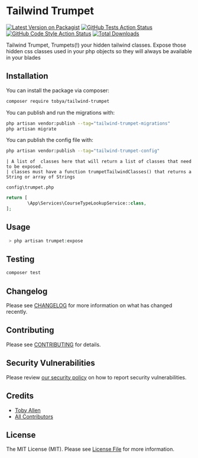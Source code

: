# Tailwind Trumpet

[![Latest Version on Packagist](https://img.shields.io/packagist/v/tobya/tailwind-trumpet.svg?style=flat-square)](https://packagist.org/packages/tobya/tailwind-trumpet)
[![GitHub Tests Action Status](https://img.shields.io/github/actions/workflow/status/tobya/tailwind-trumpet/run-tests.yml?branch=main&label=tests&style=flat-square)](https://github.com/tobya/tailwind-trumpet/actions?query=workflow%3Arun-tests+branch%3Amain)
[![GitHub Code Style Action Status](https://img.shields.io/github/actions/workflow/status/tobya/tailwind-trumpet/fix-php-code-style-issues.yml?branch=main&label=code%20style&style=flat-square)](https://github.com/tobya/tailwind-trumpet/actions?query=workflow%3A"Fix+PHP+code+style+issues"+branch%3Amain)
[![Total Downloads](https://img.shields.io/packagist/dt/tobya/tailwind-trumpet.svg?style=flat-square)](https://packagist.org/packages/tobya/tailwind-trumpet)

Tailwind Trumpet, Trumpets(!) your hidden tailwind classes.  Expose those hidden css classes used in your php objects so they will always be available in your blades


## Installation

You can install the package via composer:

```bash
composer require tobya/tailwind-trumpet
```

You can publish and run the migrations with:

```bash
php artisan vendor:publish --tag="tailwind-trumpet-migrations"
php artisan migrate
```

You can publish the config file with:

```bash
php artisan vendor:publish --tag="tailwind-trumpet-config"
```

    | A list of  classes here that will return a list of classes that need to be exposed.
    | classes must have a function trumpetTailwindClasses() that returns a String or array of Strings 

`config\trumpet.php`

```php
return [
        \App\Services\CourseTypeLookupService::class,
];
```



## Usage

```php
 > php artisan trumpet:expose
```

## Testing

```bash
composer test
```

## Changelog

Please see [CHANGELOG](CHANGELOG.md) for more information on what has changed recently.

## Contributing

Please see [CONTRIBUTING](CONTRIBUTING.md) for details.

## Security Vulnerabilities

Please review [our security policy](../../security/policy) on how to report security vulnerabilities.

## Credits

- [Toby Allen](https://github.com/tobya)
- [All Contributors](../../contributors)

## License

The MIT License (MIT). Please see [License File](LICENSE.md) for more information.
